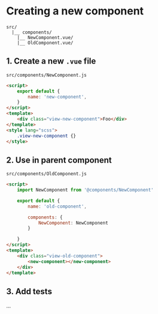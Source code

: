 
# Creating a new component

```
src/
  |__ components/
    |__ NewComponent.vue/
    |__ OldComponent.vue/
```

## 1. Create a new `.vue` file

`src/components/NewComponent.js`

```html
<script>
	export default {
		name: 'new-component',
	}
</script>
<template>
	<div class="view-new-component">Foo</div>
</template>
<style lang="scss">
	.view-new-component {}
</style>
```

## 2. Use in parent component

`src/components/OldComponent.js`

```html
<script>
	import NewComponent from '@components/NewComponent'

	export default {
		name: 'old-component',

		components: {
			NewComponent: NewComponent
		}

	}
</script>
<template>
	<div class="view-old-component">
		<new-component></new-component>
	</div>
</template>
```

## 3. Add tests

...
